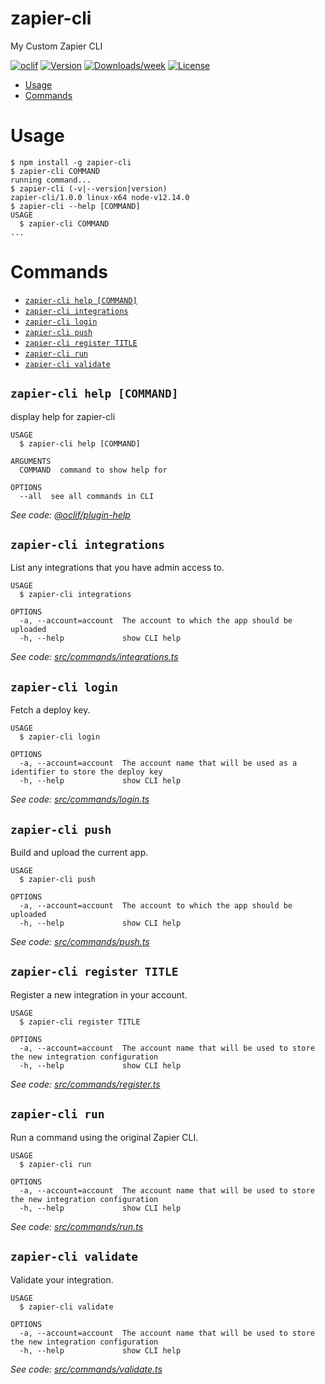 zapier-cli
==========

My Custom Zapier CLI

[![oclif](https://img.shields.io/badge/cli-oclif-brightgreen.svg)](https://oclif.io)
[![Version](https://img.shields.io/npm/v/zapier-cli.svg)](https://npmjs.org/package/zapier-cli)
[![Downloads/week](https://img.shields.io/npm/dw/zapier-cli.svg)](https://npmjs.org/package/zapier-cli)
[![License](https://img.shields.io/npm/l/zapier-cli.svg)](https://github.com/https://github.com/ikbelkirasan/zapier-cli/zapier-cli/blob/master/package.json)

<!-- toc -->
* [Usage](#usage)
* [Commands](#commands)
<!-- tocstop -->
# Usage
<!-- usage -->
```sh-session
$ npm install -g zapier-cli
$ zapier-cli COMMAND
running command...
$ zapier-cli (-v|--version|version)
zapier-cli/1.0.0 linux-x64 node-v12.14.0
$ zapier-cli --help [COMMAND]
USAGE
  $ zapier-cli COMMAND
...
```
<!-- usagestop -->
# Commands
<!-- commands -->
* [`zapier-cli help [COMMAND]`](#zapier-cli-help-command)
* [`zapier-cli integrations`](#zapier-cli-integrations)
* [`zapier-cli login`](#zapier-cli-login)
* [`zapier-cli push`](#zapier-cli-push)
* [`zapier-cli register TITLE`](#zapier-cli-register-title)
* [`zapier-cli run`](#zapier-cli-run)
* [`zapier-cli validate`](#zapier-cli-validate)

## `zapier-cli help [COMMAND]`

display help for zapier-cli

```
USAGE
  $ zapier-cli help [COMMAND]

ARGUMENTS
  COMMAND  command to show help for

OPTIONS
  --all  see all commands in CLI
```

_See code: [@oclif/plugin-help](https://github.com/oclif/plugin-help/blob/v2.2.3/src/commands/help.ts)_

## `zapier-cli integrations`

List any integrations that you have admin access to.

```
USAGE
  $ zapier-cli integrations

OPTIONS
  -a, --account=account  The account to which the app should be uploaded
  -h, --help             show CLI help
```

_See code: [src/commands/integrations.ts](https://github.com/ikbelkirasan/zapier-cli/blob/v1.0.0/src/commands/integrations.ts)_

## `zapier-cli login`

Fetch a deploy key.

```
USAGE
  $ zapier-cli login

OPTIONS
  -a, --account=account  The account name that will be used as a identifier to store the deploy key
  -h, --help             show CLI help
```

_See code: [src/commands/login.ts](https://github.com/ikbelkirasan/zapier-cli/blob/v1.0.0/src/commands/login.ts)_

## `zapier-cli push`

Build and upload the current app.

```
USAGE
  $ zapier-cli push

OPTIONS
  -a, --account=account  The account to which the app should be uploaded
  -h, --help             show CLI help
```

_See code: [src/commands/push.ts](https://github.com/ikbelkirasan/zapier-cli/blob/v1.0.0/src/commands/push.ts)_

## `zapier-cli register TITLE`

Register a new integration in your account.

```
USAGE
  $ zapier-cli register TITLE

OPTIONS
  -a, --account=account  The account name that will be used to store the new integration configuration
  -h, --help             show CLI help
```

_See code: [src/commands/register.ts](https://github.com/ikbelkirasan/zapier-cli/blob/v1.0.0/src/commands/register.ts)_

## `zapier-cli run`

Run a command using the original Zapier CLI.

```
USAGE
  $ zapier-cli run

OPTIONS
  -a, --account=account  The account name that will be used to store the new integration configuration
  -h, --help             show CLI help
```

_See code: [src/commands/run.ts](https://github.com/ikbelkirasan/zapier-cli/blob/v1.0.0/src/commands/run.ts)_

## `zapier-cli validate`

Validate your integration.

```
USAGE
  $ zapier-cli validate

OPTIONS
  -a, --account=account  The account name that will be used to store the new integration configuration
  -h, --help             show CLI help
```

_See code: [src/commands/validate.ts](https://github.com/ikbelkirasan/zapier-cli/blob/v1.0.0/src/commands/validate.ts)_
<!-- commandsstop -->
